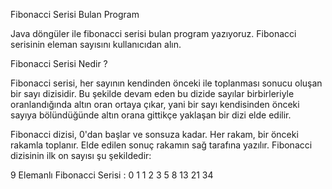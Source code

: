 Fibonacci Serisi Bulan Program


Java döngüler ile fibonacci serisi bulan program yazıyoruz. Fibonacci serisinin eleman sayısını kullanıcıdan alın.



Fibonacci Serisi Nedir ?


Fibonacci serisi, her sayının kendinden önceki ile toplanması sonucu oluşan bir sayı dizisidir. Bu şekilde devam eden bu dizide sayılar birbirleriyle oranlandığında altın oran ortaya çıkar, yani bir sayı kendisinden önceki sayıya bölündüğünde altın orana gittikçe yaklaşan bir dizi elde edilir.



Fibonacci dizisi, 0'dan başlar ve sonsuza kadar. Her rakam, bir önceki rakamla toplanır. Elde edilen sonuç rakamın sağ tarafına yazılır. Fibonacci dizisinin ilk on sayısı şu şekildedir:



9 Elemanlı Fibonacci Serisi : 0 1 1 2 3 5 8 13 21 34
